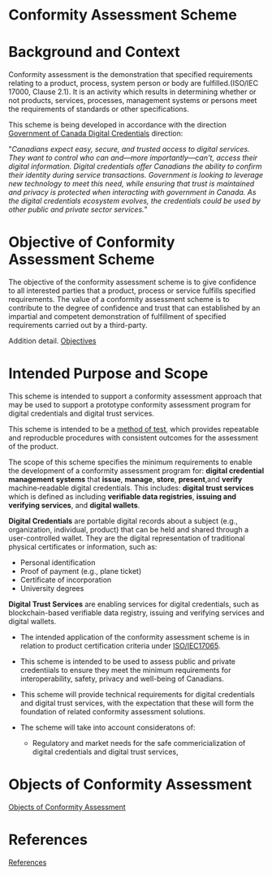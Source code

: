 # Conformity Assessment Scheme


# Background and Context
Conformity assessment is the demonstration that specified requirements relating to a product, process, system person or body are fulfilled.(ISO/IEC 17000, Clause 2.1). It is an activity which results in determining whether or not products, services, processes, management systems or persons meet the requirements of standards or other specifications.


This scheme is being developed in accordance with the direction [Government of Canada Digital Credentials](https://www.canada.ca/en/government/system/digital-government/digital-government-innovations/digital-credentials.html) direction:

"_Canadians expect easy, secure, and trusted access to digital services. They want to control who can and—more importantly—can’t, access their digital information. Digital credentials offer Canadians the ability to confirm their identity during service transactions. Government is looking to leverage new technology to meet this need, while ensuring that trust is maintained and privacy is protected when interacting with government in Canada. As the digital credentials ecosystem evolves, the credentials could be used by other public and private sector services._"

# Objective of Conformity Assessment Scheme

The objective of the conformity assessment scheme is to give confidence to all interested parties that a product, process or service fulfills specified requirements. The value of a conformity assessment scheme is to contribute to the degree of confidence and trust that can established by an impartial and competent demonstration of fulfillment of specified requirements carried out by a third-party.

Addition detail. [Objectives](objectives.md)


# Intended Purpose and Scope

This scheme is intended to support a conformity assessment approach that may be used to support a prototype conformity assessment program for digital credentials and digital trust services. 

This scheme is intended to be a [method of test](./methods-of-tests.md), which provides repeatable and reproducble procedures with consistent outcomes for the assessment of the product.

The scope of this scheme specifies the minimum requirements to enable the development of a conformity assessment program for: **digital credential management systems** that **issue**, **manage**, **store**, **present**,and **verify** machine‐readable digital credentials. This includes: **digital trust services** which is defined as including **verifiable data registries**, **issuing and verifying services**, and **digital wallets**.

**Digital Credentials** are portable digital records about a subject (e.g., organization, individual, product) that can be held and shared through a user-controlled wallet. They are the digital representation of traditional physical certificates or information, such as:
* Personal identification
* Proof of payment (e.g., plane ticket)
* Certificate of incorporation
* University degrees

**Digital Trust Services** are enabling services for digital credentials, such as blockchain-based verifiable data registry, issuing and verifying services and digital wallets.


* The intended application of the conformity assessment scheme is in relation to product certification criteria under [ISO/IEC17065](https://www.iso.org/standard/46568.html).

* This scheme is intended to be used to assess public and private credentiials to ensure they meet the minimum requirements for interoperability, safety, privacy and well-being of Canadians.

* This scheme will provide technical requirements for digital credentials and digital trust services, with the expectation that these will form the foundation of related conformity assessment solutions.

* The scheme will take into account consideratons of: 
    * Regulatory and market needs for the safe commericialization of digital credentials and digital trust services,

# Objects of Conformity Assessment

[Objects of Conformity Assessment](./objects-of-conformity-assessment.md)


# References
[References](./references.md)
